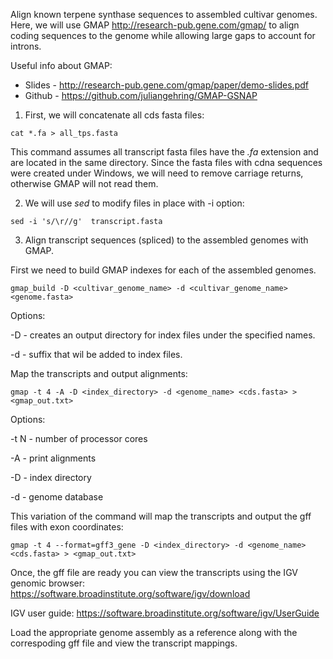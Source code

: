 Align known terpene synthase sequences to assembled cultivar genomes. Here, we will use GMAP http://research-pub.gene.com/gmap/ to align coding sequences to the genome while allowing large gaps to account for introns.

Useful info about GMAP:
* Slides - http://research-pub.gene.com/gmap/paper/demo-slides.pdf
* Github - https://github.com/juliangehring/GMAP-GSNAP

1. First, we will concatenate all cds fasta files:
```
cat *.fa > all_tps.fasta
```
This command assumes all transcript fasta files have the *.fa* extension and are located in the same directory.
Since the fasta files with cdna sequences were created under Windows, we will need to remove carriage returns, otherwise GMAP will not read them.

2. We will use *sed* to modify files in place with -i option:
```
sed -i 's/\r//g'  transcript.fasta
```

3. Align transcript sequences (spliced) to the assembled genomes with GMAP.

First we need to build GMAP indexes for each of the assembled genomes.
```
gmap_build -D <cultivar_genome_name> -d <cultivar_genome_name> <genome.fasta>
```
Options:

-D - creates an output directory for index files under the specified names.

-d - suffix that wil be added to index files.

Map the transcripts and output alignments:

```
gmap -t 4 -A -D <index_directory> -d <genome_name> <cds.fasta> > <gmap_out.txt>
```
Options:

-t N - number of processor cores

-A - print alignments

-D - index directory

-d - genome database

This variation of the command will map the transcripts and output the gff files with exon coordinates:

```
gmap -t 4 --format=gff3_gene -D <index_directory> -d <genome_name> <cds.fasta> > <gmap_out.txt>
```
Once, the gff file are ready you can view the transcripts using the IGV genomic browser: https://software.broadinstitute.org/software/igv/download 

IGV user guide: https://software.broadinstitute.org/software/igv/UserGuide

Load the appropriate genome assembly as a reference along with the correspoding gff file and view the transcript mappings. 








 
